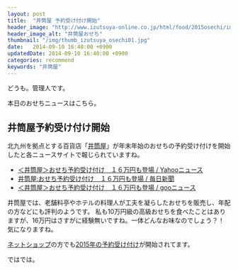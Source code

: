 ```yaml
---
layout: post
title:  "井筒屋 予約受け付け開始"
header_image: "http://www.izutsuya-online.co.jp/html/food/2015osechi/img/2015ose/2015ose-top.jpg"
header_image_alt: "井筒屋おせち"
thumbnail: "/img/thumb_izutsuya_osechi01.jpg"
date:   2014-09-10 16:40:00 +0900
updatedDate: 2014-09-10 16:40:00 +0900
categories: recommend
keywords: "井筒屋"
---
```


どうも。管理人です。

本日のおせちニュースはこちら。

<!-- more -->

## 井筒屋予約受け付け開始

北九州を拠点とする百貨店「[井筒屋](http://www.izutsuya.co.jp/, "井筒屋")」が年末年始のおせちの予約受け付けを開始したと各ニュースサイトで報じられていますね。

* [＜井筒屋＞おせち予約受け付け　１６万円も登場 / Yahooニュース](http://headlines.yahoo.co.jp/hl?a=20140910-00000052-mai-bus_all)
* [井筒屋:おせち予約受け付け　１６万円も登場 / 毎日新聞](http://mainichi.jp/select/news/20140910k0000e020281000c.html)
* [＜井筒屋＞おせち予約受け付け　１６万円も登場 / gooニュース](http://news.goo.ne.jp/article/mainichi/business/mainichi-20140910k0000e020281000c.html)

井筒屋では、老舗料亭やホテルの料理人が工夫を凝らしたおせちを販売し、年配の方などにも評判のようです。
私も10万円級の高級おせちを食べたことはありますが、16万円はさすがに経験無いですね。一体どんなお味なのでしょう？！
気になりますね。

[ネットショップ](http://www.izutsuya-online.co.jp/)の方でも[2015年の予約受け付け](http://www.izutsuya-online.co.jp/itemlist.asp?page=html/food/2015osechi/index.html)が開始されてます。

ではでは。